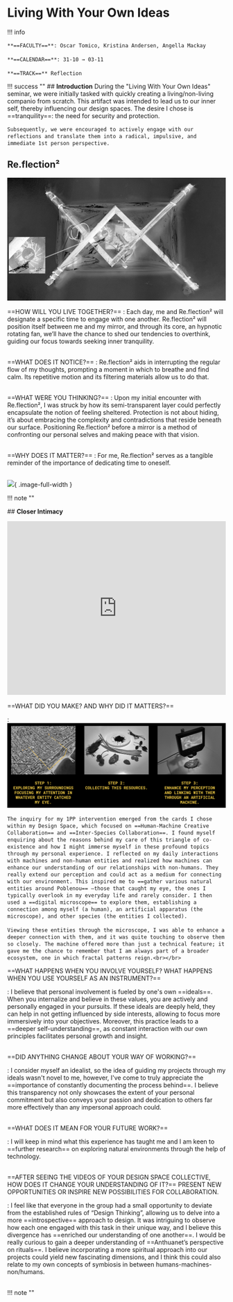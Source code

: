 

# Living With Your Own Ideas 
!!! info
    
    **==FACULTY==**: Oscar Tomico, Kristina Andersen, Angella Mackay  

    **==CALENDAR==**: 31-10 → 03-11

    **==TRACK==** Reflection

<div style="clear:both;"></div>

!!! success "" 
    ## **Introduction**
    During the "Living With Your Own Ideas" seminar, we were initially tasked with quickly creating a living/non-living companio from scratch. This artifact was intended to lead us to our inner self, thereby influencing our design spaces. The desire I chose is ==tranquility==: the need for security and protection.

    Subsequently, we were encouraged to actively engage with our reflections and translate them into a radical, impulsive, and immediate 1st person perspective.

## **Re.flection²**

![](../images/IMG_5593_EDIT.jpg)

==HOW WILL YOU LIVE TOGETHER?== 
:    Each day, me and Re.flection² will designate a specific time to engage with one another. Re.flection² will position itself between me and my mirror, and through its core, an hypnotic rotating fan, we’ll have the chance to shed our tendencies to overthink, guiding our focus towards seeking inner tranquility. <br></br>

==WHAT DOES IT NOTICE?==
:    Re.flection² aids in interrupting the regular flow of my thoughts, prompting a moment in which to breathe and find calm. Its repetitive motion and its filtering materials allow us to do that.<br></br>

==WHAT WERE YOU THINKING?== 
:    Upon my initial encounter with Re.flection², I was struck by how its semi-transparent layer could perfectly encapsulate the notion of feeling sheltered. Protection is not about hiding, it’s about embracing the complexity and contradictions that reside beneath our surface. Positioning Re.flection² before a mirror is a method of confronting our personal selves and making peace with that vision. <br></br>


==WHY DOES IT MATTER?==
:   For me, Re.flection² serves as a tangible reminder of the importance of dedicating time to oneself. <br></br>

![](../images/Re.Flection2.GIF){ .image-full-width }

!!! note ""

## **Closer Intimacy**

<iframe 
    width= "100%" 
    height= 400 
    src="https://www.youtube.com/embed/bKqNPPYdQKM?si=sXRIXdUaIUU0ZxuX" 
    title="YouTube video player" 
    frameborder="0" 
    allow="accelerometer; autoplay; clipboard-write; encrypted-media; gyroscope; picture-in-picture; web-share" allowfullscreen>
</iframe>


==WHAT DID YOU MAKE? AND WHY DID IT MATTERS?==

:   ![](../images/CloserIntimacy00.jpg)

    The inquiry for my 1PP intervention emerged from the cards I chose within my Design Space, which focused on ==Human-Machine Creative Collaboration== and ==Inter-Species Collaboration==. I found myself enquiring about the reasons behind my care of this triangle of co-existence and how I might immerse myself in these profound topics through my personal experience. I reflected on my daily interactions with machines and non-human entities and realized how machines can enhance our understanding of our relationships with non-humans. They really extend our perception and could act as a medium for connecting with our environment. This inspired me to ==gather various natural entities around Poblenou== —those that caught my eye, the ones I typically overlook in my everyday life and rarely consider. I then used a ==digital microscope== to explore them, establishing a connection among myself (a human), an artificial apparatus (the microscope), and other species (the entities I collected). 

    Viewing these entities through the microscope, I was able to enhance a deeper connection with them, and it was quite touching to observe them so closely. The machine offered more than just a technical feature; it gave me the chance to remember that I am always part of a broader ecosystem, one in which fractal patterns reign.<br></br>


==WHAT HAPPENS WHEN YOU INVOLVE YOURSELF? WHAT HAPPENS WHEN YOU USE YOURSELF AS AN INSTRUMENT?==

:   I believe that personal involvement is fueled by one's own ==ideals==. 
When you internalize and believe in these values, you are actively and personally engaged in your pursuits. If these ideals are deeply held, they can help in not getting influenced by side interests, allowing to focus more immersively into your objectives.
Moreover, this practice leads to a ==deeper self-understanding==, as constant interaction with our own principles facilitates personal growth and insight.<br></br>


==DID ANYTHING CHANGE ABOUT YOUR WAY OF WORKING?==

:   I consider myself an idealist, so the idea of guiding my projects through my ideals wasn't novel to me, however, I've come to truly appreciate the ==importance of constantly documenting the process behind==. I believe this transparency not only showcases the extent of your personal commitment but also conveys your passion and dedication to others far more effectively than any impersonal approach could.<br></br>


==WHAT DOES IT MEAN FOR YOUR FUTURE WORK?==

:    I will keep in mind what this experience has taught me and I am keen to ==further research== on exploring natural environments through the help of technology.<br></br>


==AFTER SEEING THE VIDEOS OF YOUR DESIGN SPACE COLLECTIVE, HOW DOES IT CHANGE YOUR UNDERSTANDING OF IT?== PRESENT NEW OPPORTUNITIES OR INSPIRE NEW POSSIBILITIES FOR COLLABORATION.

:    I feel like that everyone in the group had a small opportunity to deviate from the established rules of “Design Thinking”, allowing us to delve into a more ==introspective== approach to design. It was intriguing to observe how each one engaged with this task in their unique way, and I believe this divergence has ==enriched our understanding of one another==.
I would be really curious to gain a deeper understanding of ==Anthuanet’s perspective on rituals==. I believe incorporating a more spiritual approach into our projects could yield new fascinating dimensions, and I think this could also relate to my own concepts of symbiosis in between humans-machines-non/humans.<br></br>

!!! note ""

